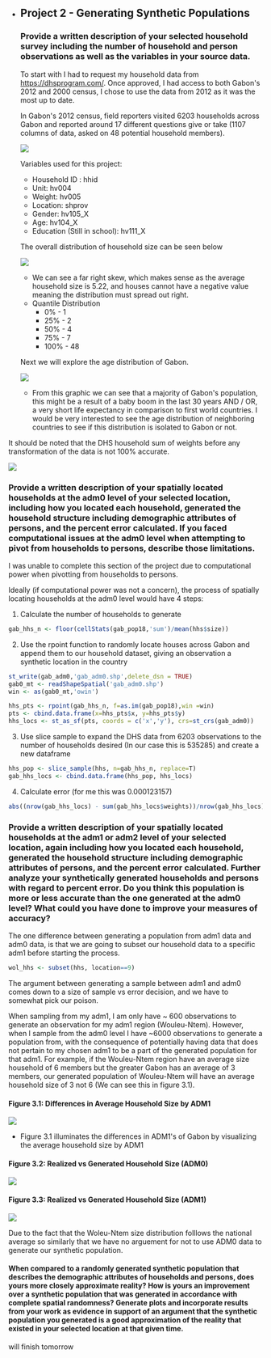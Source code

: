 - ## Project 2 - Generating Synthetic Populations

  

  ### Provide a written description of your selected household survey including the number of household and person observations as well as the variables in your source data.

  To start with I had to request my household data from https://dhsprogram.com/. Once approved, I had access to both Gabon's 2012 and 2000 census, I chose to use the data from 2012 as it was the most up to date. 

  In Gabon's 2012 census, field reporters visited 6203 households across Gabon and reported around 17 different questions give or take (1107 columns of data, asked on 48 potential household members).

  ![](images/table.png)

  

  

  Variables used for this project:

  * Household ID : hhid
  * Unit: hv004
  * Weight: hv005
  * Location: shprov
  * Gender: hv105_X
  * Age: hv104_X
  * Education (Still in school): hv111_X

  The overall distribution of household size can be seen below

  ![](images/proj2im1.png)

  * We can see a far right skew, which makes sense as the average household size is 5.22, and houses cannot have a negative value meaning the distribution must spread out right.
  * Quantile Distribution
    * 0% - 1 
    * 25% - 2
    * 50% - 4
    * 75% - 7
    * 100% - 48

  

  Next we will explore the age distribution of Gabon.

  ![](images/proj2im2.png)

  

  * From this graphic we can see that a majority of Gabon's population, this might be a result of a baby boom in the last 30 years AND / OR, a very short life expectancy in comparison to first world countries. I would be very interested to see the age distribution of neighboring countries to see if this distribution is isolated to Gabon or not.

It should be noted that the DHS household sum of weights before any transformation of the data is not 100% accurate. 

![](images/stats.png)



### Provide a written description of your spatially located households at the adm0 level of your selected location, including how you located each household, generated the household structure including demographic attributes of persons, and the percent error calculated. If you faced computational issues at the adm0 level when attempting to pivot from households to persons, describe those limitations.

I was unable to complete this section of the project due to computational power when pivotting from households to persons.

Ideally (if computational power was not a concern), the process of spatially locating households at the adm0 level would have 4 steps:

1) Calculate the number of households to generate

```R
gab_hhs_n <- floor(cellStats(gab_pop18,'sum')/mean(hhs$size))
```

2) Use the rpoint function to randomly locate houses across Gabon and append them to our household dataset, giving an observation a synthetic location in the country

```R
st_write(gab_adm0,'gab_adm0.shp',delete_dsn = TRUE)
gab0_mt <- readShapeSpatial('gab_adm0.shp')
win <- as(gab0_mt,'owin')

hhs_pts <- rpoint(gab_hhs_n, f=as.im(gab_pop18),win =win)
pts <- cbind.data.frame(x=hhs_pts$x, y=hhs_pts$y)
hhs_locs <- st_as_sf(pts, coords = c('x','y'), crs=st_crs(gab_adm0))
```

3) Use slice sample to expand the DHS data from 6203 observations to the number of households desired (In our case this is 535285) and create a new dataframe

```R
hhs_pop <- slice_sample(hhs, n=gab_hhs_n, replace=T)
gab_hhs_locs <- cbind.data.frame(hhs_pop, hhs_locs)
```

4) Calculate error (for me this was 0.000123157)

```R
abs((nrow(gab_hhs_locs) - sum(gab_hhs_locs$weights))/nrow(gab_hhs_locs))
```



### Provide a written description of your spatially located households at the adm1 or adm2 level of your selected location, again including how you located each household, generated the household structure including demographic attributes of persons, and the percent error calculated. Further analyze your synthetically generated households and persons with regard to percent error. Do you think this population is more or less accurate than the one generated at the adm0 level? What could you have done to improve your measures of accuracy?

The one difference between generating a population from adm1 data and adm0 data, is that we are going to subset our household data to a specific adm1 before starting the process.

```R
wol_hhs <- subset(hhs, location==9)
```

The argument between generating a sample between adm1 and adm0 comes down to a size of sample vs error decision, and we have to somewhat pick our poison. 

When sampling from my adm1, I am only have ~ 600 observations to generate an observation for my adm1 region (Wouleu-Ntem). However, when I sample from the adm0 level I have ~6000 observations to generate a population from, with the consequence of potentially having data that does not pertain to my chosen adm1 to be a part of the generated population for that adm1. For example, if the Wouleu-Ntem region have an average size household of 6 members but the greater Gabon has an average of 3 members, our generated population of Wouleu-Ntem will have an average household size of 3 not 6 (We can see this in figure 3.1).

#### Figure 3.1: Differences in Average Household Size by ADM1

![](images/barplot.png)

* Figure 3.1 illuminates the differences in ADM1's of Gabon by visualizing the average household size by ADM1

#### Figure 3.2: Realized vs Generated Household Size (ADM0)

![](images/dis2.png)

#### Figure 3.3: Realized vs Generated Household Size (ADM1)

![](images/dist1.png)



Due to the fact that the Woleu-Ntem size distribution folllows the national average so similarly that we have no arguement for not to use ADM0 data to generate our synthetic population.



#### When compared to a randomly generated synthetic population that describes the demographic attributes of households and persons, does yours more closely approximate reality? How is yours an improvement over a synthetic population that was generated in accordance with complete spatial randomness? Generate plots and incorporate results from your work as evidence in support of an argument that the synthetic population you generated is a good approximation of the reality that existed in your selected location at that given time.

will finish tomorrow
